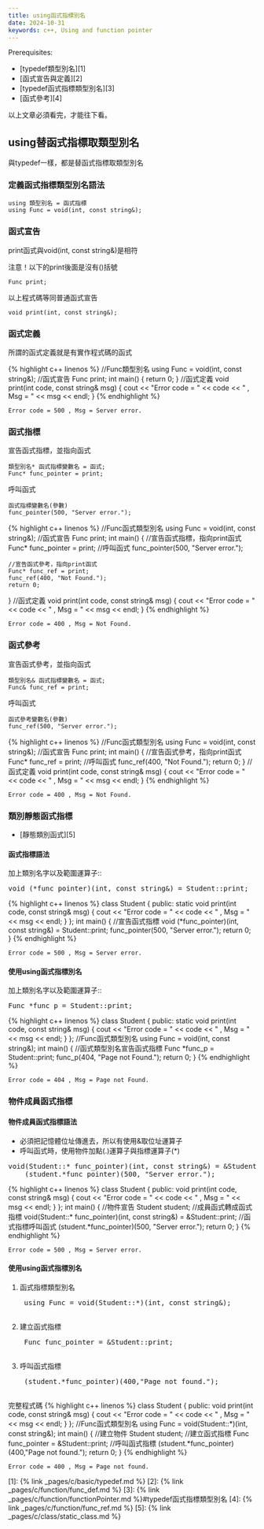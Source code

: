 ```yaml
---
title: using函式指標別名
date: 2024-10-31
keywords: c++, Using and function pointer
---
```


Prerequisites:

- [typedef類型別名][1]
- [函式宣告與定義][2]
- [typedef函式指標類型別名][3]
- [函式參考][4]

以上文章必須看完，才能往下看。


## using替函式指標取類型別名

與typedef一樣，都是替函式指標取類型別名

### 定義函式指標類型別名語法

```
using 類型別名 = 函式指標
using Func = void(int, const string&);
```

### 函式宣告

print函式與void(int, const string&)是相符

注意！以下的print後面是沒有()括號

```
Func print;
```

以上程式碼等同普通函式宣告

```
void print(int, const string&);
```

### 函式定義

所謂的函式定義就是有實作程式碼的函式

{% highlight c++ linenos %}
//Func類型別名
using Func = void(int, const string&);
//函式宣告
Func print;
int main() {
    return 0;
}
//函式定義
void print(int code, const string& msg) {
    cout << "Error code = " << code << " , Msg = " << msg << endl;
}
{% endhighlight %}
```
Error code = 500 , Msg = Server error.
```

### 函式指標

宣告函式指標，並指向函式
```
類型別名* 函式指標變數名 = 函式;
Func* func_pointer = print;
```

呼叫函式
```
函式指標變數名(參數)
func_pointer(500, "Server error.");
```

{% highlight c++ linenos %}
//Func函式類型別名
using Func = void(int, const string&);
//函式宣告
Func print;
int main() {
    //宣告函式指標，指向print函式
    Func* func_pointer = print;
    //呼叫函式
    func_pointer(500, "Server error.");
    
    //宣告函式參考，指向print函式
    Func* func_ref = print;
    func_ref(400, "Not Found.");
    return 0;
}
//函式定義
void print(int code, const string& msg) {
    cout << "Error code = " << code << " , Msg = " << msg << endl;
}
{% endhighlight %}
```
Error code = 400 , Msg = Not Found.
```

### 函式參考

宣告函式參考，並指向函式
```
類型別名& 函式指標變數名 = 函式;
Func& func_ref = print;
```

呼叫函式
```
函式參考變數名(參數)
func_ref(500, "Server error.");
```

{% highlight c++ linenos %}
//Func函式類型別名
using Func = void(int, const string&);
//函式宣告
Func print;
int main() {
    //宣告函式參考，指向print函式
    Func* func_ref = print;
    //呼叫函式
    func_ref(400, "Not Found.");
    return 0;
}
//函式定義
void print(int code, const string& msg) {
    cout << "Error code = " << code << " , Msg = " << msg << endl;
}
{% endhighlight %}
```
Error code = 400 , Msg = Not Found.
```

### 類別靜態函式指標

- [靜態類別函式][5]


#### 函式指標語法

加上類別名字以及範圍運算子::
<pre>
void (*func_pointer)(int, const string&) = <span class="markline">Student::</span>print;
</pre>


{% highlight c++ linenos %}
class Student {
public:
    static void print(int code, const string& msg) {
        cout << "Error code = " << code << " , Msg = " << msg << endl;
    }
};
int main() {
    //宣告函式指標
    void (*func_pointer)(int, const string&) = Student::print;
    func_pointer(500, "Server error.");
    return 0;
}
{% endhighlight %}
```
Error code = 500 , Msg = Server error.
```

#### 使用using函式指標別名

加上類別名字以及範圍運算子::
<pre>
Func *func_p = <span class="markline">Student::</span>print;
</pre>

{% highlight c++ linenos %}
class Student {
public:
    static void print(int code, const string& msg) {
        cout << "Error code = " << code << " , Msg = " << msg << endl;
    }
};
//Func函式類型別名
using Func = void(int, const string&);
int main() {
    //函式類型別名宣告函式指標
    Func *func_p = Student::print;
    func_p(404, "Page not Found.");
    return 0;
}
{% endhighlight %}
```
Error code = 404 , Msg = Page not Found.
```

### 物件成員函式指標

#### 物件成員函式指標語法

- 必須把記憶體位址傳進去，所以有使用&取位址運算子
- 呼叫函式時，使用物件加點(.)運算子與指標運算子(\*)
<pre>
void(<span class="markline">Student::</span>* func_pointer)(int, const string&) = <span class="markline">&Student::</span>print;
    <span class="markline">(student.*func_pointer)</span>(500, "Server error.");
</pre>

{% highlight c++ linenos %}
class Student {
public:
    void print(int code, const string& msg) {
        cout << "Error code = " << code << " , Msg = " << msg << endl;
    }
};
int main() {
    //物件宣告
    Student student;
    //成員函式轉成函式指標
    void(Student::* func_pointer)(int, const string&) = &Student::print;
    //函式指標呼叫函式
    (student.*func_pointer)(500, "Server error.");
    return 0;
}
{% endhighlight %}
```
Error code = 500 , Msg = Server error.
```

#### 使用using函式指標別名

1. 函式指標類型別名
	<pre>
	using Func = void<span class="markline">(Student::*)</span>(int, const string&);
	</pre>
2. 建立函式指標
	<pre>
	Func func_pointer = <span class="markline">&Student::</span>print;
	</pre>
3. 呼叫函式指標
	<pre>
	<span class="markline">(student.*func_pointer)</span>(400,"Page not found.");
	</pre>

完整程式碼
{% highlight c++ linenos %}
class Student {
public:
    void print(int code, const string& msg) {
        cout << "Error code = " << code << " , Msg = " << msg << endl;
    }
};
//Func函式類型別名
using Func = void(Student::*)(int, const string&);
int main() {
    //建立物件
    Student student;
    //建立函式指標
    Func func_pointer = &Student::print;
    //呼叫函式指標
    (student.*func_pointer)(400,"Page not found.");
    return 0;
}
{% endhighlight %}
```
Error code = 400 , Msg = Page not found.
```

[1]: {% link _pages/c/basic/typedef.md %}
[2]: {% link _pages/c/function/func_def.md %}
[3]: {% link _pages/c/function/functionPointer.md %}#typedef函式指標類型別名
[4]: {% link _pages/c/function/func_ref.md %}
[5]: {% link _pages/c/class/static_class.md %}